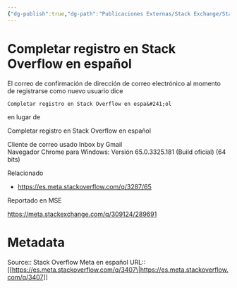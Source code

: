 ```yaml
---
{"dg-publish":true,"dg-path":"Publicaciones Externas/Stack Exchange/Stack Overflow en español/Stack Overflow en español Meta/es.meta.stackoverflow.com-3407.md","permalink":"/publicaciones-externas/stack-exchange/stack-overflow-en-espanol/stack-overflow-en-espanol-meta/es-meta-stackoverflow-com-3407/","title":"Completar registro en Stack Overflow en espa&#241;ol","hide":true,"noteIcon":"default","created":"2024-04-03T12:49:10.421-06:00","updated":"2024-04-05T16:44:02.967-06:00"}
---
```


# Completar registro en Stack Overflow en espa&#241;ol

El correo de confirmación de dirección de correo electrónico al momento de registrarse como nuevo usuario dice

`Completar registro en Stack Overflow en espa&#241;ol`

en lugar de

Completar registro en Stack Overflow en espa&#241;ol

Cliente de correo usado Inbox by Gmail  
Navegador Chrome para Windows: Versión 65.0.3325.181 (Build oficial) (64 bits)

Relacionado

- https://es.meta.stackoverflow.com/q/3287/65

Reportado en MSE

https://meta.stackexchange.com/q/309124/289691

# Metadata
Source:: Stack Overflow Meta en español
URL:: [[https://es.meta.stackoverflow.com/q/3407\|https://es.meta.stackoverflow.com/q/3407]]

